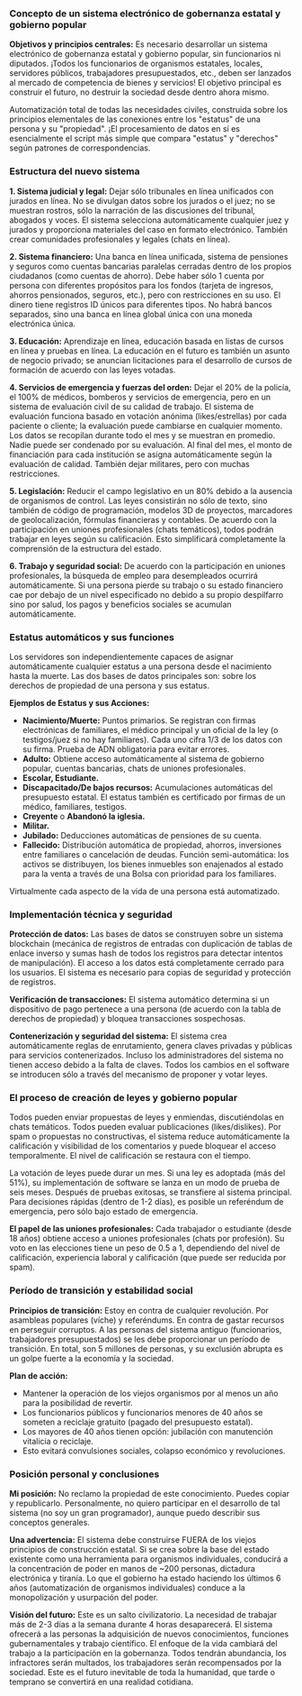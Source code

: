 ### **Concepto de un sistema electrónico de gobernanza estatal y gobierno popular**

**Objetivos y principios centrales:**
Es necesario desarrollar un sistema electrónico de gobernanza estatal y gobierno popular, sin funcionarios ni diputados. ¡Todos los funcionarios de organismos estatales, locales, servidores públicos, trabajadores presupuestados, etc., deben ser lanzados al mercado de competencia de bienes y servicios! El objetivo principal es construir el futuro, no destruir la sociedad desde dentro ahora mismo.

Automatización total de todas las necesidades civiles, construida sobre los principios elementales de las conexiones entre los "estatus" de una persona y su "propiedad". ¡El procesamiento de datos en sí es esencialmente el script más simple que compara "estatus" y "derechos" según patrones de correspondencias.

### **Estructura del nuevo sistema**

**1. Sistema judicial y legal:**
Dejar sólo tribunales en línea unificados con jurados en línea. No se divulgan datos sobre los jurados o el juez; no se muestran rostros, sólo la narración de las discusiones del tribunal, abogados y voces. El sistema selecciona automáticamente cualquier juez y jurados y proporciona materiales del caso en formato electrónico. También crear comunidades profesionales y legales (chats en línea).

**2. Sistema financiero:**
Una banca en línea unificada, sistema de pensiones y seguros como cuentas bancarias paralelas cerradas dentro de los propios ciudadanos (como cuentas de ahorro). Debe haber sólo 1 cuenta por persona con diferentes propósitos para los fondos (tarjeta de ingresos, ahorros pensionados, seguros, etc.), pero con restricciones en su uso. El dinero tiene registros ID únicos para diferentes tipos. No habrá bancos separados, sino una banca en línea global única con una moneda electrónica única.

**3. Educación:**
Aprendizaje en línea, educación basada en listas de cursos en línea y pruebas en línea. La educación en el futuro es también un asunto de negocio privado; se anuncian licitaciones para el desarrollo de cursos de formación de acuerdo con las leyes votadas.

**4. Servicios de emergencia y fuerzas del orden:**
Dejar el 20% de la policía, el 100% de médicos, bomberos y servicios de emergencia, pero en un sistema de evaluación civil de su calidad de trabajo. El sistema de evaluación funciona basado en votación anónima (likes/estrellas) por cada paciente o cliente; la evaluación puede cambiarse en cualquier momento. Los datos se recopilan durante todo el mes y se muestran en promedio. Nadie puede ser condenado por su evaluación. Al final del mes, el monto de financiación para cada institución se asigna automáticamente según la evaluación de calidad. También dejar militares, pero con muchas restricciones.

**5. Legislación:**
Reducir el campo legislativo en un 80% debido a la ausencia de organismos de control. Las leyes consistirán no sólo de texto, sino también de código de programación, modelos 3D de proyectos, marcadores de geolocalización, fórmulas financieras y contables. De acuerdo con la participación en uniones profesionales (chats temáticos), todos podrán trabajar en leyes según su calificación. Esto simplificará completamente la comprensión de la estructura del estado.

**6. Trabajo y seguridad social:**
De acuerdo con la participación en uniones profesionales, la búsqueda de empleo para desempleados ocurrirá automáticamente. Si una persona pierde su trabajo o su estado financiero cae por debajo de un nivel especificado no debido a su propio despilfarro sino por salud, los pagos y beneficios sociales se acumulan automáticamente.

### **Estatus automáticos y sus funciones**

Los servidores son independientemente capaces de asignar automáticamente cualquier estatus a una persona desde el nacimiento hasta la muerte. Las dos bases de datos principales son: sobre los derechos de propiedad de una persona y sus estatus.

**Ejemplos de Estatus y sus Acciones:**
*   **Nacimiento/Muerte:** Puntos primarios. Se registran con firmas electrónicas de familiares, el médico principal y un oficial de la ley (o testigos/juez si no hay familiares). Cada uno cifra 1/3 de los datos con su firma. Prueba de ADN obligatoria para evitar errores.
*   **Adulto:** Obtiene acceso automáticamente al sistema de gobierno popular, cuentas bancarias, chats de uniones profesionales.
*   **Escolar, Estudiante.**
*   **Discapacitado/De bajos recursos:** Acumulaciones automáticas del presupuesto estatal. El estatus también es certificado por firmas de un médico, familiares, testigos.
*   **Creyente** o **Abandonó la iglesia.**
*   **Militar.**
*   **Jubilado:** Deducciones automáticas de pensiones de su cuenta.
*   **Fallecido:** Distribución automática de propiedad, ahorros, inversiones entre familiares o cancelación de deudas. Función semi-automática: los activos se distribuyen, los bienes inmuebles son enajenados al estado para la venta a través de una Bolsa con prioridad para los familiares.

Virtualmente cada aspecto de la vida de una persona está automatizado.

### **Implementación técnica y seguridad**

**Protección de datos:**
Las bases de datos se construyen sobre un sistema blockchain (mecánica de registros de entradas con duplicación de tablas de enlace inverso y sumas hash de todos los registros para detectar intentos de manipulación). El acceso a los datos está completamente cerrado para los usuarios. El sistema es necesario para copias de seguridad y protección de registros.

**Verificación de transacciones:**
El sistema automático determina si un dispositivo de pago pertenece a una persona (de acuerdo con la tabla de derechos de propiedad) y bloquea transacciones sospechosas.

**Contenerización y seguridad del sistema:**
El sistema crea automáticamente reglas de enrutamiento, genera claves privadas y públicas para servicios contenerizados. Incluso los administradores del sistema no tienen acceso debido a la falta de claves. Todos los cambios en el software se introducen sólo a través del mecanismo de proponer y votar leyes.

### **El proceso de creación de leyes y gobierno popular**

Todos pueden enviar propuestas de leyes y enmiendas, discutiéndolas en chats temáticos. Todos pueden evaluar publicaciones (likes/dislikes). Por spam o propuestas no constructivas, el sistema reduce automáticamente la calificación y visibilidad de los comentarios y puede bloquear el acceso temporalmente. El nivel de calificación se restaura con el tiempo.

La votación de leyes puede durar un mes. Si una ley es adoptada (más del 51%), su implementación de software se lanza en un modo de prueba de seis meses. Después de pruebas exitosas, se transfiere al sistema principal. Para decisiones rápidas (dentro de 1-2 días), es posible un referéndum de emergencia, pero sólo bajo estado de emergencia.

**El papel de las uniones profesionales:**
Cada trabajador o estudiante (desde 18 años) obtiene acceso a uniones profesionales (chats por profesión). Su voto en las elecciones tiene un peso de 0.5 a 1, dependiendo del nivel de calificación, experiencia laboral y calificación (que puede ser reducida por spam).

### **Período de transición y estabilidad social**

**Principios de transición:**
Estoy en contra de cualquier revolución. Por asambleas populares (víche) y referéndums. En contra de gastar recursos en perseguir corruptos. A las personas del sistema antiguo (funcionarios, trabajadores presupuestados) se les debe proporcionar un período de transición. En total, son 5 millones de personas, y su exclusión abrupta es un golpe fuerte a la economía y la sociedad.

**Plan de acción:**
*   Mantener la operación de los viejos organismos por al menos un año para la posibilidad de revertir.
*   Los funcionarios públicos y funcionarios menores de 40 años se someten a reciclaje gratuito (pagado del presupuesto estatal).
*   Los mayores de 40 años tienen opción: jubilación con manutención vitalicia o reciclaje.
*   Esto evitará convulsiones sociales, colapso económico y revoluciones.

### **Posición personal y conclusiones**

**Mi posición:**
No reclamo la propiedad de este conocimiento. Puedes copiar y republicarlo. Personalmente, no quiero participar en el desarrollo de tal sistema (no soy un gran programador), aunque puedo describir sus conceptos generales.

**Una advertencia:**
El sistema debe construirse FUERA de los viejos principios de construcción estatal. Si se crea sobre la base del estado existente como una herramienta para organismos individuales, conducirá a la concentración de poder en manos de ~200 personas, dictadura electrónica y tiranía. Lo que el gobierno ha estado haciendo los últimos 6 años (automatización de organismos individuales) conduce a la monopolización y usurpación del poder.

**Visión del futuro:**
Este es un salto civilizatorio. La necesidad de trabajar más de 2-3 días a la semana durante 4 horas desaparecerá. El sistema ofrecerá a las personas la adquisición de nuevos conocimientos, funciones gubernamentales y trabajo científico. El enfoque de la vida cambiará del trabajo a la participación en la gobernanza. Todos tendrán abundancia, los infractores serán multados, los trabajadores serán recompensados por la sociedad. Este es el futuro inevitable de toda la humanidad, que tarde o temprano se convertirá en una realidad cotidiana.

